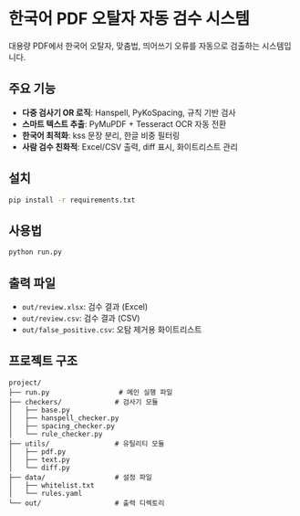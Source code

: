 # 한국어 PDF 오탈자 자동 검수 시스템

대용량 PDF에서 한국어 오탈자, 맞춤법, 띄어쓰기 오류를 자동으로 검출하는 시스템입니다.

## 주요 기능

- **다중 검사기 OR 로직**: Hanspell, PyKoSpacing, 규칙 기반 검사
- **스마트 텍스트 추출**: PyMuPDF + Tesseract OCR 자동 전환
- **한국어 최적화**: kss 문장 분리, 한글 비중 필터링
- **사람 검수 친화적**: Excel/CSV 출력, diff 표시, 화이트리스트 관리

## 설치

```bash
pip install -r requirements.txt
```

## 사용법

```bash
python run.py
```

## 출력 파일

- `out/review.xlsx`: 검수 결과 (Excel)
- `out/review.csv`: 검수 결과 (CSV)
- `out/false_positive.csv`: 오탐 제거용 화이트리스트

## 프로젝트 구조

```
project/
├── run.py                 # 메인 실행 파일
├── checkers/             # 검사기 모듈
│   ├── base.py
│   ├── hanspell_checker.py
│   ├── spacing_checker.py
│   └── rule_checker.py
├── utils/                # 유틸리티 모듈
│   ├── pdf.py
│   ├── text.py
│   └── diff.py
├── data/                 # 설정 파일
│   ├── whitelist.txt
│   └── rules.yaml
└── out/                  # 출력 디렉토리
```
